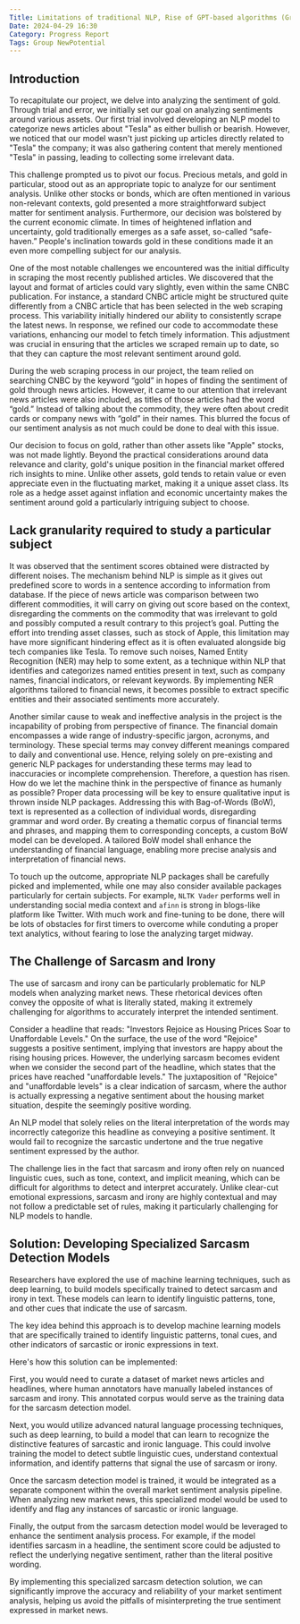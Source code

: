 ```yaml
---
Title: Limitations of traditional NLP, Rise of GPT-based algorithms (Group "NewPotential")
Date: 2024-04-29 16:30
Category: Progress Report
Tags: Group NewPotential
---
```


## Introduction 

To recapitulate our project, we delve into analyzing the sentiment of gold. Through trial and error, we initially set our goal on analyzing sentiments around various assets. Our first trial involved developing an NLP model to categorize news articles about "Tesla" as either bullish or bearish. However, we noticed that our model wasn't just picking up articles directly related to "Tesla" the company; it was also gathering content that merely mentioned "Tesla" in passing, leading to collecting some irrelevant data. 

This challenge prompted us to pivot our focus. Precious metals, and gold in particular, stood out as an appropriate topic to analyze for our sentiment analysis. Unlike other stocks or bonds, which are often mentioned in various non-relevant contexts, gold presented a more straightforward subject matter for sentiment analysis. Furthermore, our decision was bolstered by the current economic climate. In times of heightened inflation and uncertainty, gold traditionally emerges as a safe asset, so-called “safe-haven.” People's inclination towards gold in these conditions made it an even more compelling subject for our analysis. 

One of the most notable challenges we encountered was the initial difficulty in scraping the most recently published articles. We discovered that the layout and format of articles could vary slightly, even within the same CNBC publication. For instance, a standard CNBC article might be structured quite differently from a CNBC article that has been selected in the web scraping process. This variability initially hindered our ability to consistently scrape the latest news. In response, we refined our code to accommodate these variations, enhancing our model to fetch timely information. This adjustment was crucial in ensuring that the articles we scraped remain up to date, so that they can capture the most relevant sentiment around gold. 

During the web scraping process in our project, the team relied on searching CNBC by the keyword “gold” in hopes of finding the sentiment of gold through news articles. However, it came to our attention that irrelevant news articles were also included, as titles of those articles had the word “gold.” Instead of talking about the commodity, they were often about credit cards or company news with “gold” in their names. This blurred the focus of our sentiment analysis as not much could be done to deal with this issue. 

Our decision to focus on gold, rather than other assets like "Apple" stocks, was not made lightly. Beyond the practical considerations around data relevance and clarity, gold's unique position in the financial market offered rich insights to mine. Unlike other assets, gold tends to retain value or even appreciate even in the fluctuating market, making it a unique asset class. Its role as a hedge asset against inflation and economic uncertainty makes the sentiment around gold a particularly intriguing subject to choose.  

## Lack granularity required to study a particular subject 

It was observed that the sentiment scores obtained were distracted by different noises. The mechanism behind NLP is simple as it gives out predefined score to words in a sentence according to information from database.  If the piece of news article was comparison between two different commodities, it will carry on giving out score based on the context, disregarding the comments on the commodity that was irrelevant to gold and possibly computed a result contrary to this project’s goal. Putting the effort into trending asset classes, such as stock of Apple, this limitation may have more significant hindering effect as it is often evaluated alongside big tech companies like Tesla. To remove such noises, Named Entity Recognition (NER) may help to some extent, as a technique within NLP that identifies and categorizes named entities present in text, such as company names, financial indicators, or relevant keywords. By implementing NER algorithms tailored to financial news, it becomes possible to extract specific entities and their associated sentiments more accurately.  

Another similar cause to weak and ineffective analysis in the project is the incapability of probing from perspective of finance. The financial domain encompasses a wide range of industry-specific jargon, acronyms, and terminology. These special terms may convey different meanings compared to daily and conventional use. Hence, relying solely on pre-existing and generic NLP packages for understanding these terms may lead to inaccuracies or incomplete comprehension. Therefore, a question has risen. How do we let the machine think in the perspective of finance as humanly as possible? Proper data processing will be key to ensure qualitative input is thrown inside NLP packages. Addressing this with Bag-of-Words (BoW), text is represented as a collection of individual words, disregarding grammar and word order. By creating a thematic corpus of financial terms and phrases, and mapping them to corresponding concepts, a custom BoW model can be developed. A tailored BoW model shall enhance the understanding of financial language, enabling more precise analysis and interpretation of financial news.  

To touch up the outcome, appropriate NLP packages shall be carefully picked and implemented, while one may also consider available packages particularly for certain subjects. For example, ```NLTK Vader``` performs well in understanding social media context and ```afinn``` is strong in blogs-like platform like Twitter. With much work and fine-tuning to be done, there will be lots of obstacles for first timers to overcome while conduting a proper text analytics, without fearing to lose the analyzing target midway.  

## The Challenge of Sarcasm and Irony 

The use of sarcasm and irony can be particularly problematic for NLP models when analyzing market news. These rhetorical devices often convey the opposite of what is literally stated, making it extremely challenging for algorithms to accurately interpret the intended sentiment. 

Consider a headline that reads: "Investors Rejoice as Housing Prices Soar to Unaffordable Levels." On the surface, the use of the word "Rejoice" suggests a positive sentiment, implying that investors are happy about the rising housing prices. However, the underlying sarcasm becomes evident when we consider the second part of the headline, which states that the prices have reached "unaffordable levels." The juxtaposition of "Rejoice" and "unaffordable levels" is a clear indication of sarcasm, where the author is actually expressing a negative sentiment about the housing market situation, despite the seemingly positive wording. 

An NLP model that solely relies on the literal interpretation of the words may incorrectly categorize this headline as conveying a positive sentiment. It would fail to recognize the sarcastic undertone and the true negative sentiment expressed by the author. 

The challenge lies in the fact that sarcasm and irony often rely on nuanced linguistic cues, such as tone, context, and implicit meaning, which can be difficult for algorithms to detect and interpret accurately. Unlike clear-cut emotional expressions, sarcasm and irony are highly contextual and may not follow a predictable set of rules, making it particularly challenging for NLP models to handle.

## Solution: Developing Specialized Sarcasm Detection Models 

Researchers have explored the use of machine learning techniques, such as deep learning, to build models specifically trained to detect sarcasm and irony in text. These models can learn to identify linguistic patterns, tone, and other cues that indicate the use of sarcasm. 

The key idea behind this approach is to develop machine learning models that are specifically trained to identify linguistic patterns, tonal cues, and other indicators of sarcastic or ironic expressions in text. 

Here's how this solution can be implemented: 

First, you would need to curate a dataset of market news articles and headlines, where human annotators have manually labeled instances of sarcasm and irony. This annotated corpus would serve as the training data for the sarcasm detection model. 

Next, you would utilize advanced natural language processing techniques, such as deep learning, to build a model that can learn to recognize the distinctive features of sarcastic and ironic language. This could involve training the model to detect subtle linguistic cues, understand contextual information, and identify patterns that signal the use of sarcasm or irony. 

Once the sarcasm detection model is trained, it would be integrated as a separate component within the overall market sentiment analysis pipeline. When analyzing new market news, this specialized model would be used to identify and flag any instances of sarcastic or ironic language. 

Finally, the output from the sarcasm detection model would be leveraged to enhance the sentiment analysis process. For example, if the model identifies sarcasm in a headline, the sentiment score could be adjusted to reflect the underlying negative sentiment, rather than the literal positive wording. 

By implementing this specialized sarcasm detection solution, we can significantly improve the accuracy and reliability of your market sentiment analysis, helping us avoid the pitfalls of misinterpreting the true sentiment expressed in market news.